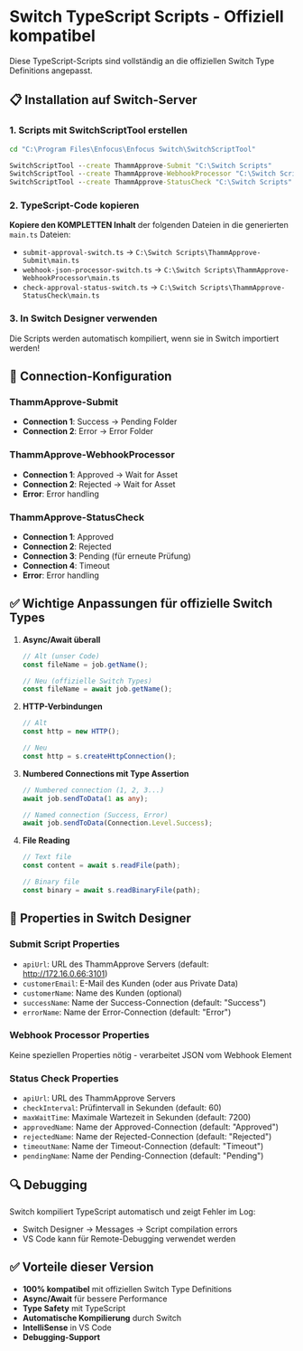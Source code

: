 # Switch TypeScript Scripts - Offiziell kompatibel

Diese TypeScript-Scripts sind vollständig an die offiziellen Switch Type Definitions angepasst.

## 📋 Installation auf Switch-Server

### 1. Scripts mit SwitchScriptTool erstellen

```cmd
cd "C:\Program Files\Enfocus\Enfocus Switch\SwitchScriptTool"

SwitchScriptTool --create ThammApprove-Submit "C:\Switch Scripts"
SwitchScriptTool --create ThammApprove-WebhookProcessor "C:\Switch Scripts"
SwitchScriptTool --create ThammApprove-StatusCheck "C:\Switch Scripts"
```

### 2. TypeScript-Code kopieren

**Kopiere den KOMPLETTEN Inhalt** der folgenden Dateien in die generierten `main.ts` Dateien:

- `submit-approval-switch.ts` → `C:\Switch Scripts\ThammApprove-Submit\main.ts`
- `webhook-json-processor-switch.ts` → `C:\Switch Scripts\ThammApprove-WebhookProcessor\main.ts`
- `check-approval-status-switch.ts` → `C:\Switch Scripts\ThammApprove-StatusCheck\main.ts`

### 3. In Switch Designer verwenden

Die Scripts werden automatisch kompiliert, wenn sie in Switch importiert werden!

## 🔧 Connection-Konfiguration

### ThammApprove-Submit
- **Connection 1**: Success → Pending Folder
- **Connection 2**: Error → Error Folder

### ThammApprove-WebhookProcessor
- **Connection 1**: Approved → Wait for Asset
- **Connection 2**: Rejected → Wait for Asset
- **Error**: Error handling

### ThammApprove-StatusCheck
- **Connection 1**: Approved
- **Connection 2**: Rejected
- **Connection 3**: Pending (für erneute Prüfung)
- **Connection 4**: Timeout
- **Error**: Error handling

## ✅ Wichtige Anpassungen für offizielle Switch Types

1. **Async/Await überall**
   ```typescript
   // Alt (unser Code)
   const fileName = job.getName();

   // Neu (offizielle Switch Types)
   const fileName = await job.getName();
   ```

2. **HTTP-Verbindungen**
   ```typescript
   // Alt
   const http = new HTTP();

   // Neu
   const http = s.createHttpConnection();
   ```

3. **Numbered Connections mit Type Assertion**
   ```typescript
   // Numbered connection (1, 2, 3...)
   await job.sendToData(1 as any);

   // Named connection (Success, Error)
   await job.sendToData(Connection.Level.Success);
   ```

4. **File Reading**
   ```typescript
   // Text file
   const content = await s.readFile(path);

   // Binary file
   const binary = await s.readBinaryFile(path);
   ```

## 🚀 Properties in Switch Designer

### Submit Script Properties
- `apiUrl`: URL des ThammApprove Servers (default: http://172.16.0.66:3101)
- `customerEmail`: E-Mail des Kunden (oder aus Private Data)
- `customerName`: Name des Kunden (optional)
- `successName`: Name der Success-Connection (default: "Success")
- `errorName`: Name der Error-Connection (default: "Error")

### Webhook Processor Properties
Keine speziellen Properties nötig - verarbeitet JSON vom Webhook Element

### Status Check Properties
- `apiUrl`: URL des ThammApprove Servers
- `checkInterval`: Prüfintervall in Sekunden (default: 60)
- `maxWaitTime`: Maximale Wartezeit in Sekunden (default: 7200)
- `approvedName`: Name der Approved-Connection (default: "Approved")
- `rejectedName`: Name der Rejected-Connection (default: "Rejected")
- `timeoutName`: Name der Timeout-Connection (default: "Timeout")
- `pendingName`: Name der Pending-Connection (default: "Pending")

## 🔍 Debugging

Switch kompiliert TypeScript automatisch und zeigt Fehler im Log:
- Switch Designer → Messages → Script compilation errors
- VS Code kann für Remote-Debugging verwendet werden

## ✅ Vorteile dieser Version

- **100% kompatibel** mit offiziellen Switch Type Definitions
- **Async/Await** für bessere Performance
- **Type Safety** mit TypeScript
- **Automatische Kompilierung** durch Switch
- **IntelliSense** in VS Code
- **Debugging-Support**